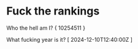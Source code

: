# Fuck the rankings

Who the hell am I?
{ 10254511 }

What fucking year is it?
[ 2024-12-10T12:40:00Z ]
